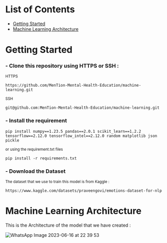 # List of Contents
- [Getting Started](https://github.com/MenTion-Mental-Health-Education/machine-learning/tree/main#getting-started)
- [Machine Learning Architecture](https://github.com/MenTion-Mental-Health-Education/machine-learning/tree/main#machine-learning-architecture)


# Getting Started
### - Clone this repository using HTTPS or SSH :
<sub>HTTPS</sub>
```
https://github.com/MenTion-Mental-Health-Education/machine-learning.git
```
<sub>SSH</sub>
```
git@github.com:MenTion-Mental-Health-Education/machine-learning.git
```

      
### - Install the requirement
```
pip install numpy==1.23.5 pandas==2.0.1 scikit_learn==1.2.2 tensorflow==2.12.0 tensorflow_intel==2.12.0 random matplotlib json pickle
```
<sub>or using the requirement.txt files</sub>
```
pip install -r requirements.txt
```
### - Download the Dataset
<sub>    The dataset that we use to train this model is from Kaggle :</sub>
```
https://www.kaggle.com/datasets/praveengovi/emotions-dataset-for-nlp
```


# Machine Learning Architecture
This is the Architecture of the model that we have created :

![WhatsApp Image 2023-06-16 at 22 39 53](https://github.com/MenTion-Mental-Health-Education/machine-learning/assets/132024024/45ea2d7e-f114-49a8-999d-2b1e9d40cea2)




